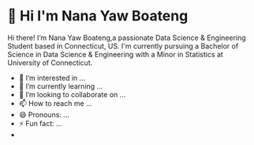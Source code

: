 
# 👋 Hi I'm Nana Yaw Boateng
Hi there! I’m Nana Yaw Boateng,a passionate Data Science & Engineering Student based in Connecticut, US. I'm currently pursuing a Bachelor of Science 
in Data Science & Engineering with a Minor in Statistics at University of Connecticut.
- 👀 I’m interested in ...
- 🌱 I’m currently learning ...
- 💞️ I’m looking to collaborate on ...
- 📫 How to reach me ...
- 😄 Pronouns: ...
- ⚡ Fun fact: ...
- 
<!---
nanayboateng/nanayboateng is a ✨ special ✨ repository because its `README.md` (this file) appears on your GitHub profile.
You can click the Preview link to take a look at your changes.
--->
